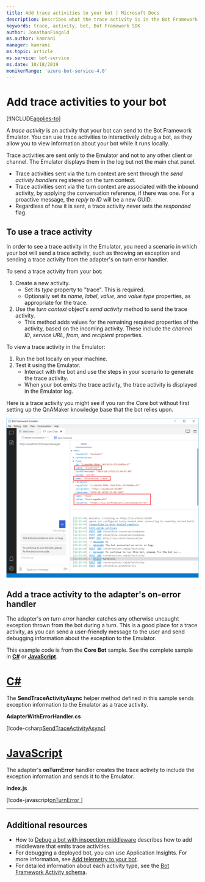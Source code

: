 ```yaml
---
title: Add trace activities to your bot | Microsoft Docs
description: Describes what the trace activity is in the Bot Framework SDK, and how to use it.
keywords: trace, activity, bot, Bot Framework SDK
author: JonathanFingold
ms.author: kamrani
manager: kamrani
ms.topic: article
ms.service: bot-service
ms.date: 10/18/2019
monikerRange: 'azure-bot-service-4.0'
---
```


# Add trace activities to your bot

[!INCLUDE[applies-to](../includes/applies-to.md)]

<!-- What is it and why use it -->

A _trace activity_ is an activity that your bot can send to the Bot Framework Emulator.
You can use trace activities to interactively debug a bot, as they allow you to view information about your bot while it runs locally.

<!-- Details -->

Trace activities are sent only to the Emulator and not to any other client or channel.
The Emulator displays them in the log but not the main chat panel.

- Trace activities sent via the turn context are sent through the _send activity handlers_ registered on the turn context.
- Trace activities sent via the turn context are associated with the inbound activity, by applying the conversation reference, if there was one.
  For a proactive message, the _reply to ID_ will be a new GUID.
- Regardless of how it is sent, a trace activity never sets the _responded_ flag.

## To use a trace activity

In order to see a trace activity in the Emulator, you need a scenario in which your bot will send a trace activity, such as throwing an exception and sending a trace activity from the adapter's on turn error handler.

To send a trace activity from your bot:

1. Create a new activity.
   - Set its _type_ property to "trace". This is required.
   - Optionally set its _name_, _label_, _value_, and _value type_ properties, as appropriate for the trace.
1. Use the _turn context_ object's _send activity_ method to send the trace activity.
   - This method adds values for the remaining required properties of the activity, based on the incoming activity.
     These include the _channel ID_, _service URL_, _from_, and _recipient_ properties.

To view a trace activity in the Emulator:

1. Run the bot locally on your machine.
1. Test it using the Emulator.
   - Interact with the bot and use the steps in your scenario to generate the trace activity.
   - When your bot emits the trace activity, the trace activity is displayed in the Emulator log.

Here is a trace activity you might see if you ran the Core bot without first setting up the QnAMaker knowledge base that the bot relies upon.

![Screen shot of the Emulator](./media/using-trace-activities.png)

## Add a trace activity to the adapter's on-error handler

The adapter's _on turn error_ handler catches any otherwise uncaught exception thrown from the bot during a turn.
This is a good place for a trace activity, as you can send a user-friendly message to the user and send debugging information about the exception to the Emulator.

This example code is from the **Core Bot** sample. See the complete sample in [**C#**](https://aka.ms/cs-core-sample) or [**JavaScript**](https://aka.ms/js-core-sample).

# [C#](#tab/csharp)

The **SendTraceActivityAsync** helper method defined in this sample sends exception information to the Emulator as a trace activity.

**AdapterWithErrorHandler.cs**

[!code-csharp[SendTraceActivityAsync](~/../BotBuilder-Samples/samples/csharp_dotnetcore/13.core-bot/AdapterWithErrorHandler.cs?range=17-55)]

# [JavaScript](#tab/javascript)

The adapter's **onTurnError** handler creates the trace activity to include the exception information and sends it to the Emulator.

**index.js**

[!code-javascript[onTurnError ](~/../BotBuilder-Samples/samples/javascript_nodejs/13.core-bot/index.js?range=35-59)]

---

## Additional resources

- How to [Debug a bot with inspection middleware](../bot-service-debug-inspection-middleware.md) describes how to add middleware that emits trace activities.
- For debugging a deployed bot, you can use Application Insights. For more information, see [Add telemetry to your bot](bot-builder-telemetry.md).
- For detailed information about each activity type, see the [Bot Framework Activity schema](https://aka.ms/botSpecs-activitySchema).
